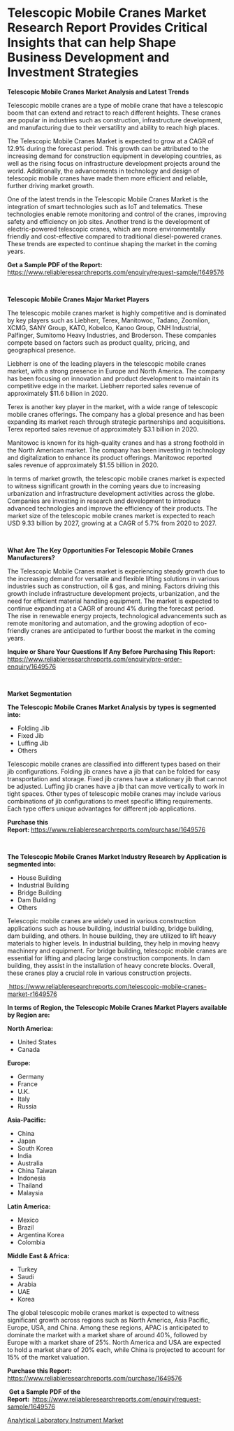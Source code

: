 <p><h1>Telescopic Mobile Cranes Market Research Report Provides Critical Insights that can help Shape Business Development and Investment Strategies</h1></p><p><strong>Telescopic Mobile Cranes Market Analysis and Latest Trends</strong></p>
<p><p>Telescopic mobile cranes are a type of mobile crane that have a telescopic boom that can extend and retract to reach different heights. These cranes are popular in industries such as construction, infrastructure development, and manufacturing due to their versatility and ability to reach high places.</p><p>The Telescopic Mobile Cranes Market is expected to grow at a CAGR of 12.9% during the forecast period. This growth can be attributed to the increasing demand for construction equipment in developing countries, as well as the rising focus on infrastructure development projects around the world. Additionally, the advancements in technology and design of telescopic mobile cranes have made them more efficient and reliable, further driving market growth.</p><p>One of the latest trends in the Telescopic Mobile Cranes Market is the integration of smart technologies such as IoT and telematics. These technologies enable remote monitoring and control of the cranes, improving safety and efficiency on job sites. Another trend is the development of electric-powered telescopic cranes, which are more environmentally friendly and cost-effective compared to traditional diesel-powered cranes. These trends are expected to continue shaping the market in the coming years.</p></p>
<p><strong>Get a Sample PDF of the Report:&nbsp;</strong> <a href="https://www.reliableresearchreports.com/enquiry/request-sample/1649576">https://www.reliableresearchreports.com/enquiry/request-sample/1649576</a></p>
<p>&nbsp;</p>
<p><strong>Telescopic Mobile Cranes Major Market Players</strong></p>
<p><p>The telescopic mobile cranes market is highly competitive and is dominated by key players such as Liebherr, Terex, Manitowoc, Tadano, Zoomlion, XCMG, SANY Group, KATO, Kobelco, Kanoo Group, CNH Industrial, Palfinger, Sumitomo Heavy Industries, and Broderson. These companies compete based on factors such as product quality, pricing, and geographical presence.</p><p>Liebherr is one of the leading players in the telescopic mobile cranes market, with a strong presence in Europe and North America. The company has been focusing on innovation and product development to maintain its competitive edge in the market. Liebherr reported sales revenue of approximately $11.6 billion in 2020.</p><p>Terex is another key player in the market, with a wide range of telescopic mobile cranes offerings. The company has a global presence and has been expanding its market reach through strategic partnerships and acquisitions. Terex reported sales revenue of approximately $3.1 billion in 2020.</p><p>Manitowoc is known for its high-quality cranes and has a strong foothold in the North American market. The company has been investing in technology and digitalization to enhance its product offerings. Manitowoc reported sales revenue of approximately $1.55 billion in 2020.</p><p>In terms of market growth, the telescopic mobile cranes market is expected to witness significant growth in the coming years due to increasing urbanization and infrastructure development activities across the globe. Companies are investing in research and development to introduce advanced technologies and improve the efficiency of their products. The market size of the telescopic mobile cranes market is expected to reach USD 9.33 billion by 2027, growing at a CAGR of 5.7% from 2020 to 2027.</p></p>
<p>&nbsp;</p>
<p><strong>What Are The Key Opportunities For Telescopic Mobile Cranes Manufacturers?</strong></p>
<p><p>The Telescopic Mobile Cranes market is experiencing steady growth due to the increasing demand for versatile and flexible lifting solutions in various industries such as construction, oil & gas, and mining. Factors driving this growth include infrastructure development projects, urbanization, and the need for efficient material handling equipment. The market is expected to continue expanding at a CAGR of around 4% during the forecast period. The rise in renewable energy projects, technological advancements such as remote monitoring and automation, and the growing adoption of eco-friendly cranes are anticipated to further boost the market in the coming years.</p></p>
<p><strong>Inquire or Share Your Questions If Any Before Purchasing This Report:</strong> <a href="https://www.reliableresearchreports.com/enquiry/pre-order-enquiry/1649576">https://www.reliableresearchreports.com/enquiry/pre-order-enquiry/1649576</a></p>
<p>&nbsp;</p>
<p><strong>Market Segmentation</strong></p>
<p><strong>The Telescopic Mobile Cranes Market Analysis by types is segmented into:</strong></p>
<p><ul><li>Folding Jib</li><li>Fixed Jib</li><li>Luffing Jib</li><li>Others</li></ul></p>
<p><p>Telescopic mobile cranes are classified into different types based on their jib configurations. Folding jib cranes have a jib that can be folded for easy transportation and storage. Fixed jib cranes have a stationary jib that cannot be adjusted. Luffing jib cranes have a jib that can move vertically to work in tight spaces. Other types of telescopic mobile cranes may include various combinations of jib configurations to meet specific lifting requirements. Each type offers unique advantages for different job applications.</p></p>
<p><strong>Purchase this Report:&nbsp;</strong><a href="https://www.reliableresearchreports.com/purchase/1649576">https://www.reliableresearchreports.com/purchase/1649576</a></p>
<p>&nbsp;</p>
<p><strong>The Telescopic Mobile Cranes Market Industry Research by Application is segmented into:</strong></p>
<p><ul><li>House Building</li><li>Industrial Building</li><li>Bridge Building</li><li>Dam Building</li><li>Others</li></ul></p>
<p><p>Telescopic mobile cranes are widely used in various construction applications such as house building, industrial building, bridge building, dam building, and others. In house building, they are utilized to lift heavy materials to higher levels. In industrial building, they help in moving heavy machinery and equipment. For bridge building, telescopic mobile cranes are essential for lifting and placing large construction components. In dam building, they assist in the installation of heavy concrete blocks. Overall, these cranes play a crucial role in various construction projects.</p></p>
<p><a href="https://www.reliableresearchreports.com/telescopic-mobile-cranes-market-r1649576">&nbsp;https://www.reliableresearchreports.com/telescopic-mobile-cranes-market-r1649576</a></p>
<p><strong>In terms of Region, the Telescopic Mobile Cranes Market Players available by Region are:</strong></p>
<p>
    <p> <strong> North America: </strong>
        <ul>
            <li>United States</li>
            <li>Canada</li>
        </ul>
        </p> 
    <p> <strong> Europe: </strong>
        <ul>
            <li>Germany</li>
            <li>France</li>
            <li>U.K.</li>
            <li>Italy</li>
            <li>Russia</li>
        </ul>
        </p> 
    <p> <strong> Asia-Pacific: </strong>
        <ul>
            <li>China</li>
            <li>Japan</li>
            <li>South Korea</li>
            <li>India</li>
            <li>Australia</li>
            <li>China Taiwan</li>
            <li>Indonesia</li>
            <li>Thailand</li>
            <li>Malaysia</li>
        </ul>
        </p> 
    <p> <strong> Latin America: </strong>
        <ul>
            <li>Mexico</li>
            <li>Brazil</li>
            <li>Argentina Korea</li>
            <li>Colombia</li>
        </ul>
        </p> 
    <p> <strong> Middle East & Africa: </strong>
        <ul>
            <li>Turkey</li>
            <li>Saudi</li>
            <li>Arabia</li>
            <li>UAE</li>
            <li>Korea</li>
        </ul>
    </p>
    </p>
<p><p>The global telescopic mobile cranes market is expected to witness significant growth across regions such as North America, Asia Pacific, Europe, USA, and China. Among these regions, APAC is anticipated to dominate the market with a market share of around 40%, followed by Europe with a market share of 25%. North America and USA are expected to hold a market share of 20% each, while China is projected to account for 15% of the market valuation.</p></p>
<p><strong>Purchase this Report: </strong><a href="https://www.reliableresearchreports.com/purchase/1649576">https://www.reliableresearchreports.com/purchase/1649576</a></p>
<p>&nbsp;<strong>Get a Sample PDF of the Report:&nbsp;&nbsp;</strong><a href="https://www.reliableresearchreports.com/enquiry/request-sample/1649576">https://www.reliableresearchreports.com/enquiry/request-sample/1649576</a></p>
<p><strong></strong></p>
<p><p><a href="https://github.com/RoccoManning/Market-Research-Report-List-4/blob/main/analytical-laboratory-instrument-market.md">Analytical Laboratory Instrument Market</a></p></p>